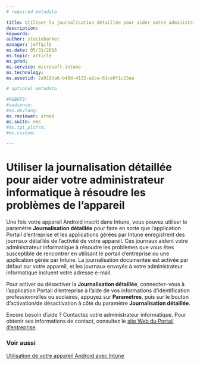 ```yaml
---
# required metadata

title: Utiliser la journalisation détaillée pour aider votre administrateur informatique à résoudre les problèmes de l’appareil | Microsoft Intune
description:
keywords:
author: staciebarker
manager: jeffgilb
ms.date: 05/31/2016
ms.topic: article
ms.prod:
ms.service: microsoft-intune
ms.technology:
ms.assetid: 2a9183a6-b40d-4132-a1ce-61ce0f1c23aa

# optional metadata

#ROBOTS:
#audience:
#ms.devlang:
ms.reviewer: arnab
ms.suite: ems
#ms.tgt_pltfrm:
#ms.custom:

---
```



# Utiliser la journalisation détaillée pour aider votre administrateur informatique à résoudre les problèmes de l’appareil

Une fois votre appareil Android inscrit dans Intune, vous pouvez utiliser le paramètre **Journalisation détaillée** pour faire en sorte que l’application Portail d’entreprise et les applications gérées par Intune enregistrent des journaux détaillés de l’activité de votre appareil. Ces journaux aident votre administrateur informatique à résoudre les problèmes que vous êtes susceptible de rencontrer en utilisant le portail d’entreprise ou une application gérée par Intune. La journalisation documentée est activée par défaut sur votre appareil, et les journaux envoyés à votre administrateur informatique incluent votre adresse e-mail.

Pour activer ou désactiver la **Journalisation détaillée**, connectez-vous à l’application Portail d’entreprise à l’aide de vos informations d’identification professionnelles ou scolaires, appuyez sur **Paramètres**, puis sur le bouton d’activation/de désactivation à côté du paramètre **Journalisation détaillée**.

Encore besoin d’aide ? Contactez votre administrateur informatique. Pour obtenir ses informations de contact, consultez le [site Web du Portail d’entreprise](http://portal.manage.microsoft.com).

### Voir aussi
[Utilisation de votre appareil Android avec Intune](using-your-android-device-with-intune.md)

<!--HONumber=Jun16_HO2-->


